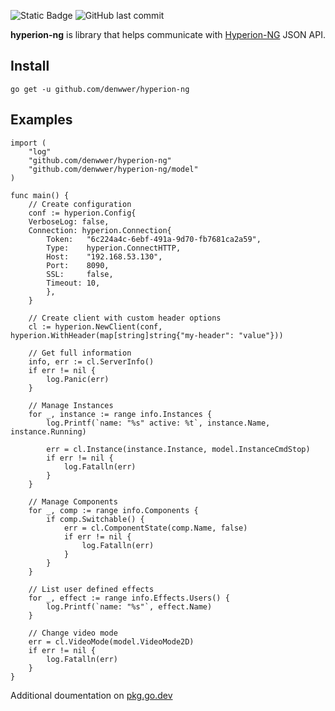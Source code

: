 ![Static Badge](https://img.shields.io/badge/go-1.23-027c9c) 
![GitHub last commit](https://img.shields.io/github/last-commit/denwwer/hyperion-ng)

**hyperion-ng** is library that helps communicate with [Hyperion-NG](https://hyperion-project.org/) JSON API.

## Install
```
go get -u github.com/denwwer/hyperion-ng
```

## Examples
```
import (
    "log"
    "github.com/denwwer/hyperion-ng"
    "github.com/denwwer/hyperion-ng/model"
)

func main() {
    // Create configuration
    conf := hyperion.Config{
    VerboseLog: false,
    Connection: hyperion.Connection{
        Token:   "6c224a4c-6ebf-491a-9d70-fb7681ca2a59",
        Type:    hyperion.ConnectHTTP,
        Host:    "192.168.53.130",
        Port:    8090,
        SSL:     false,
        Timeout: 10,
        },
    }

    // Create client with custom header options
    cl := hyperion.NewClient(conf, hyperion.WithHeader(map[string]string{"my-header": "value"}))
    
    // Get full information
    info, err := cl.ServerInfo()
    if err != nil {
        log.Panic(err)
    }
    
    // Manage Instances
    for _, instance := range info.Instances {
        log.Printf(`name: "%s" active: %t`, instance.Name, instance.Running)
    
        err = cl.Instance(instance.Instance, model.InstanceCmdStop)
        if err != nil {
            log.Fatalln(err)
        }
    }

    // Manage Components
    for _, comp := range info.Components {
        if comp.Switchable() {
            err = cl.ComponentState(comp.Name, false)
            if err != nil {
                log.Fatalln(err)
            }
        }
    }
    
    // List user defined effects
    for _, effect := range info.Effects.Users() {
        log.Printf(`name: "%s"`, effect.Name)
    }
    
    // Change video mode
    err = cl.VideoMode(model.VideoMode2D)
    if err != nil {
        log.Fatalln(err)
    }
}
```

Additional doumentation on [pkg.go.dev](https://pkg.go.dev/github.com/denwwer/hyperion-ng)
